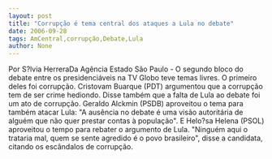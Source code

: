 ```yaml
---
layout: post
title: "Corrupção é tema central dos ataques a Lula no debate"
date: 2006-09-28
tags: AmCentral,corrupção,Debate,Lula
author: None
---
```

Por S?lvia HerreraDa Agência
 Estado
São Paulo - O segundo bloco do debate entre os presidenciáveis na TV Globo teve temas livres. O primeiro deles foi corrupção. Cristovam Buarque (PDT) argumentou que a corrupção tem de ser crime hediondo. Disse também que a falta de Lula ao debate foi um ato de corrupção.
Geraldo Alckmin (PSDB) aproveitou o tema para também atacar Lula: \"A ausência no debate é uma visão autoritária de alguém que não quer prestar contas à população\". E Helo?sa Helena (PSOL) aproveitou o tempo para rebater o argumento de Lula. \"Ninguém aqui o trataria mal, quem se sente agredido é o povo brasileiro\", disse a candidata, citando os escândalos de corrupção. 